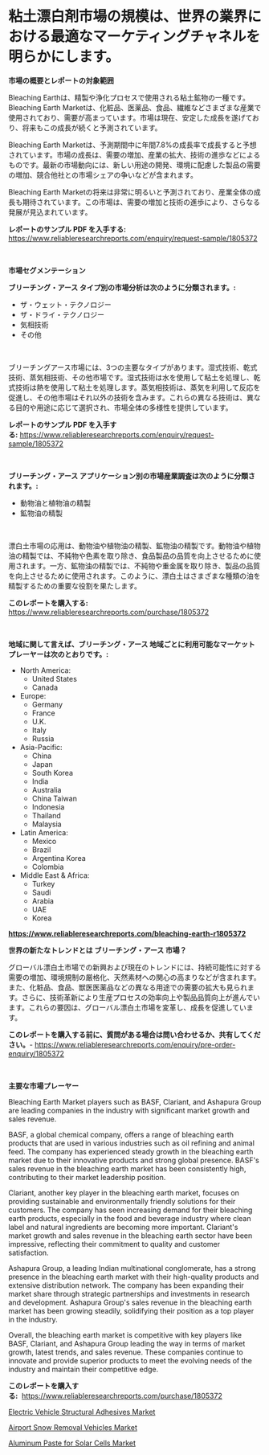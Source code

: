 <p><h1>粘土漂白剤市場の規模は、世界の業界における最適なマーケティングチャネルを明らかにします。</h1></p><p><strong>市場の概要とレポートの対象範囲</strong></p>
<p><p>Bleaching Earthは、精製や浄化プロセスで使用される粘土鉱物の一種です。Bleaching Earth Marketは、化粧品、医薬品、食品、繊維などさまざまな産業で使用されており、需要が高まっています。市場は現在、安定した成長を遂げており、将来もこの成長が続くと予測されています。</p><p>Bleaching Earth Marketは、予測期間中に年間7.8%の成長率で成長すると予想されています。市場の成長は、需要の増加、産業の拡大、技術の進歩などによるものです。最新の市場動向には、新しい用途の開発、環境に配慮した製品の需要の増加、競合他社との市場シェアの争いなどが含まれます。</p><p>Bleaching Earth Marketの将来は非常に明るいと予測されており、産業全体の成長も期待されています。この市場は、需要の増加と技術の進歩により、さらなる発展が見込まれています。</p></p>
<p><strong>レポートのサンプル PDF を入手する:</strong> <a href="https://www.reliableresearchreports.com/enquiry/request-sample/1805372">https://www.reliableresearchreports.com/enquiry/request-sample/1805372</a></p>
<p>&nbsp;</p>
<p><strong>市場セグメンテーション</strong></p>
<p><strong>ブリーチング・アース タイプ別の市場分析は次のように分類されます。:</strong></p>
<p><ul><li>ザ・ウェット・テクノロジー</li><li>ザ・ドライ・テクノロジー</li><li>気相技術</li><li>その他</li></ul></p>
<p>&nbsp;</p>
<p><p>ブリーチングアース市場には、3つの主要なタイプがあります。湿式技術、乾式技術、蒸気相技術、その他市場です。湿式技術は水を使用して粘土を処理し、乾式技術は熱を使用して粘土を処理します。蒸気相技術は、蒸気を利用して反応を促進し、その他市場はそれ以外の技術を含みます。これらの異なる技術は、異なる目的や用途に応じて選択され、市場全体の多様性を提供しています。</p></p>
<p><strong>レポートのサンプル PDF を入手する:</strong>&nbsp;<a href="https://www.reliableresearchreports.com/enquiry/request-sample/1805372">https://www.reliableresearchreports.com/enquiry/request-sample/1805372</a></p>
<p>&nbsp;</p>
<p><strong> ブリーチング・アース アプリケーション別の市場産業調査は次のように分類されます。:</strong></p>
<p><ul><li>動物油と植物油の精製</li><li>鉱物油の精製</li></ul></p>
<p>&nbsp;</p>
<p><p>漂白土市場の応用は、動物油や植物油の精製、鉱物油の精製です。動物油や植物油の精製では、不純物や色素を取り除き、食品製品の品質を向上させるために使用されます。一方、鉱物油の精製では、不純物や重金属を取り除き、製品の品質を向上させるために使用されます。このように、漂白土はさまざまな種類の油を精製するための重要な役割を果たします。</p></p>
<p><strong>このレポートを購入する:</strong>&nbsp; <a href="https://www.reliableresearchreports.com/purchase/1805372">https://www.reliableresearchreports.com/purchase/1805372</a></p>
<p>&nbsp;</p>
<p><strong>地域に関して言えば、ブリーチング・アース 地域ごとに利用可能なマーケットプレーヤーは次のとおりです。:</strong></p>
<p><ul>
    <li>
        North America:
        <ul>
            <li>United States</li>
            <li>Canada</li>
        </ul>
    </li>
    <li>
        Europe:
        <ul>
            <li>Germany</li>
            <li>France</li>
            <li>U.K.</li>
            <li>Italy</li>
            <li>Russia</li>
        </ul>
    </li>
    <li>
        Asia-Pacific:
        <ul>
            <li>China</li>
            <li>Japan</li>
            <li>South Korea</li>
            <li>India</li>
            <li>Australia</li>
            <li>China Taiwan</li>
            <li>Indonesia</li>
            <li>Thailand</li>
            <li>Malaysia</li>
        </ul>
    </li>
    <li>
        Latin America:
        <ul>
            <li>Mexico</li>
            <li>Brazil</li>
            <li>Argentina Korea</li>
            <li>Colombia</li>
        </ul>
    </li>
    <li>
        Middle East & Africa:
        <ul>
            <li>Turkey</li>
            <li>Saudi</li>
            <li>Arabia</li>
            <li>UAE</li>
            <li>Korea</li>
        </ul>
    </li>
    </ul></p>
<p><strong><a href="https://www.reliableresearchreports.com/bleaching-earth-r1805372">https://www.reliableresearchreports.com/bleaching-earth-r1805372</a></strong>&nbsp;</p>
<p><strong>世界の新たなトレンドとは ブリーチング・アース 市場？</strong></p>
<p><p>グローバル漂白土市場での新興および現在のトレンドには、持続可能性に対する需要の増加、環境規制の厳格化、天然素材への関心の高まりなどが含まれます。また、化粧品、食品、獣医医薬品などの異なる用途での需要の拡大も見られます。さらに、技術革新により生産プロセスの効率向上や製品品質向上が進んでいます。これらの要因は、グローバル漂白土市場を変革し、成長を促進しています。</p></p>
<p><strong>このレポートを購入する前に、質問がある場合は問い合わせるか、共有してください。</strong>- <a href="https://www.reliableresearchreports.com/enquiry/pre-order-enquiry/1805372">https://www.reliableresearchreports.com/enquiry/pre-order-enquiry/1805372</a></p>
<p>&nbsp;</p>
<p><strong>主要な市場プレーヤー</strong></p>
<p><p>Bleaching Earth Market players such as BASF, Clariant, and Ashapura Group are leading companies in the industry with significant market growth and sales revenue.</p><p>BASF, a global chemical company, offers a range of bleaching earth products that are used in various industries such as oil refining and animal feed. The company has experienced steady growth in the bleaching earth market due to their innovative products and strong global presence. BASF's sales revenue in the bleaching earth market has been consistently high, contributing to their market leadership position.</p><p>Clariant, another key player in the bleaching earth market, focuses on providing sustainable and environmentally friendly solutions for their customers. The company has seen increasing demand for their bleaching earth products, especially in the food and beverage industry where clean label and natural ingredients are becoming more important. Clariant's market growth and sales revenue in the bleaching earth sector have been impressive, reflecting their commitment to quality and customer satisfaction.</p><p>Ashapura Group, a leading Indian multinational conglomerate, has a strong presence in the bleaching earth market with their high-quality products and extensive distribution network. The company has been expanding their market share through strategic partnerships and investments in research and development. Ashapura Group's sales revenue in the bleaching earth market has been growing steadily, solidifying their position as a top player in the industry.</p><p>Overall, the bleaching earth market is competitive with key players like BASF, Clariant, and Ashapura Group leading the way in terms of market growth, latest trends, and sales revenue. These companies continue to innovate and provide superior products to meet the evolving needs of the industry and maintain their competitive edge.</p></p>
<p><strong>このレポートを購入する:</strong>&nbsp;&nbsp;<a href="https://www.reliableresearchreports.com/purchase/1805372">https://www.reliableresearchreports.com/purchase/1805372</a></p>
<p><p><a href="https://www.linkedin.com/pulse/insights-electric-vehicle-structural-adhesives-market-size-4inde?trackingId=3ye0fL4jIJVn45PM%2FzUNAQ%3D%3D">Electric Vehicle Structural Adhesives Market</a></p><p><a href="https://github.com/Chiragrp22/Market-Research-Report-List-4/blob/main/airport-snow-removal-vehicles-market.md">Airport Snow Removal Vehicles Market</a></p><p><a href="https://www.linkedin.com/pulse/aluminum-paste-solar-cells-market-size-furnishes-valuable-frhwc?trackingId=ohmkwQ6PvAL7EDwF3htFiA%3D%3D">Aluminum Paste for Solar Cells Market</a></p></p>